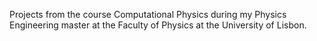 Projects from the course Computational Physics during my Physics Engineering master at the Faculty of Physics at the University of Lisbon. 
